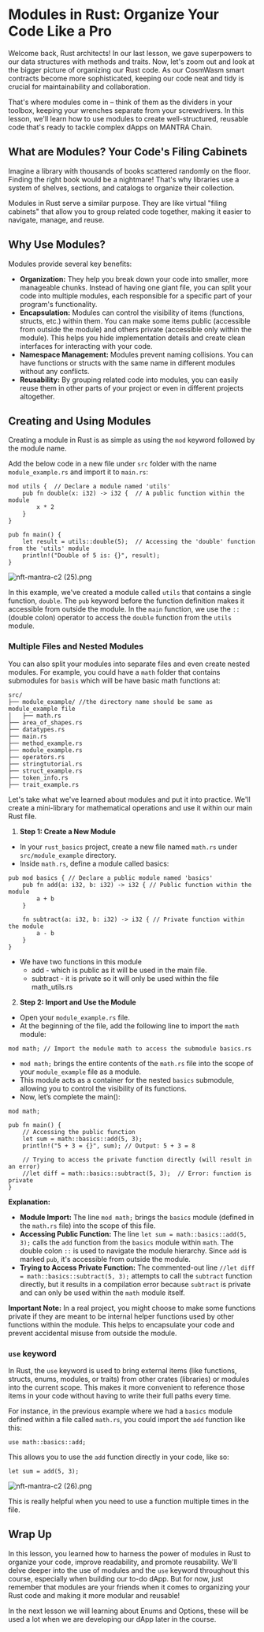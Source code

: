 # Modules in Rust: Organize Your Code Like a Pro

Welcome back, Rust architects! In our last lesson, we gave superpowers to our data structures with methods and traits. Now, let's zoom out and look at the bigger picture of organizing our Rust code.  As our CosmWasm smart contracts become more sophisticated, keeping our code neat and tidy is crucial for maintainability and collaboration. 

That's where modules come in – think of them as the dividers in your toolbox, keeping your wrenches separate from your screwdrivers. In this lesson, we'll learn how to use modules to create well-structured, reusable code that's ready to tackle complex dApps on MANTRA Chain.

## What are Modules? Your Code's Filing Cabinets

Imagine a library with thousands of books scattered randomly on the floor. Finding the right book would be a nightmare! That's why libraries use a system of shelves, sections, and catalogs to organize their collection.

Modules in Rust serve a similar purpose. They are like virtual "filing cabinets" that allow you to group related code together, making it easier to navigate, manage, and reuse.

## Why Use Modules?

Modules provide several key benefits:

- **Organization:** They help you break down your code into smaller, more manageable chunks. Instead of having one giant file, you can split your code into multiple modules, each responsible for a specific part of your program's functionality.
- **Encapsulation:** Modules can control the visibility of items (functions, structs, etc.) within them. You can make some items public (accessible from outside the module) and others private (accessible only within the module). This helps you hide implementation details and create clean interfaces for interacting with your code.
- **Namespace Management:** Modules prevent naming collisions. You can have functions or structs with the same name in different modules without any conflicts.
- **Reusability:** By grouping related code into modules, you can easily reuse them in other parts of your project or even in different projects altogether.

## Creating and Using Modules

Creating a module in Rust is as simple as using the `mod` keyword followed by the module name. 

Add the below code in a new file under `src` folder with the name `module_example.rs` and import it to `main.rs`:

```solidity
mod utils {  // Declare a module named 'utils'
    pub fn double(x: i32) -> i32 {  // A public function within the module
        x * 2
    }
}

pub fn main() {
    let result = utils::double(5);  // Accessing the 'double' function from the 'utils' module
    println!("Double of 5 is: {}", result);
}

```

![nft-mantra-c2 (25).png](https://github.com/0xmetaschool/Learning-Projects/blob/main/assests_for_all/Building%20on%20Mantra%20-%20C2/3.%20Building%20Blocks%20of%20Rust/3.%20Modules%20in%20Rust%20Organize%20Your%20Code%20Like%20/nft-mantra-c2_(25).png?raw=true)

In this example, we've created a module called `utils` that contains a single function, `double`.  The `pub` keyword before the function definition makes it accessible from outside the module. In the `main` function, we use the `::` (double colon) operator to access the `double` function from the `utils` module.

### Multiple Files and Nested Modules

You can also split your modules into separate files and even create nested modules.  For example, you could have a `math` folder that contains submodules for `basis` which will be have basic math functions at:

```solidity
src/
├── module_example/ //the directory name should be same as module_example file
│   ├── math.rs 
├── area_of_shapes.rs
├── datatypes.rs
├── main.rs
├── method_example.rs
├── module_example.rs
├── operators.rs
├── stringtutorial.rs
├── struct_example.rs
├── token_info.rs
├── trait_example.rs
```

Let's take what we've learned about modules and put it into practice. We'll create a mini-library for mathematical operations and use it within our main Rust file.

1. **Step 1: Create a New Module**
- In your `rust_basics` project, create a new file named `math.rs` under `src/module_example` directory.
- Inside `math.rs`, define a module called basics:

```solidity
pub mod basics { // Declare a public module named 'basics'
    pub fn add(a: i32, b: i32) -> i32 { // Public function within the module
        a + b
    }

    fn subtract(a: i32, b: i32) -> i32 { // Private function within the module
        a - b
    }
}
```

- We have two functions in this module
    - add - which is public as it will be used in the main file.
    - subtract - it is private so it will only be used within the file math_utils.rs
    
2. **Step 2: Import and Use the Module**
- Open your `module_example.rs` file.
- At the beginning of the file, add the following line to import the `math` module:

```solidity
mod math; // Import the module math to access the submodule basics.rs
```

- `mod math;` brings the entire contents of the `math.rs` file into the scope of your `module_example` file as a module.
- This module acts as a container for the nested `basics` submodule, allowing you to control the visibility of its functions.
- Now, let’s complete the main():

```solidity
mod math;

pub fn main() {
    // Accessing the public function
    let sum = math::basics::add(5, 3); 
    println!("5 + 3 = {}", sum); // Output: 5 + 3 = 8

    // Trying to access the private function directly (will result in an error)
    //let diff = math::basics::subtract(5, 3);  // Error: function is private
}
```

**Explanation:**

- **Module Import:** The line `mod math;` brings the `basics` module (defined in the `math.rs` file) into the scope of this file.
- **Accessing Public Function:** The line `let sum = math::basics::add(5, 3);` calls the `add` function from the `basics` module within `math`. The double colon `::` is used to navigate the module hierarchy. Since `add` is marked `pub`, it's accessible from outside the module.
- **Trying to Access Private Function:** The commented-out line `//let diff = math::basics::subtract(5, 3);` attempts to call the `subtract` function directly, but it results in a compilation error because `subtract` is private and can only be used within the `math` module itself.

**Important Note:** In a real project, you might choose to make some functions private if they are meant to be internal helper functions used by other functions within the module. This helps to encapsulate your code and prevent accidental misuse from outside the module.

### `use` keyword

In Rust, the `use` keyword is used to bring external items (like functions, structs, enums, modules, or traits) from other crates (libraries) or modules into the current scope. This makes it more convenient to reference those items in your code without having to write their full paths every time.

For instance, in the previous example where we had a `basics` module defined within a file called `math.rs`, you could import the `add` function like this:

```solidity
use math::basics::add;
```

This allows you to use the `add` function directly in your code, like so:

```solidity
let sum = add(5, 3);
```

![nft-mantra-c2 (26).png](https://github.com/0xmetaschool/Learning-Projects/blob/main/assests_for_all/Building%20on%20Mantra%20-%20C2/3.%20Building%20Blocks%20of%20Rust/3.%20Modules%20in%20Rust%20Organize%20Your%20Code%20Like%20/nft-mantra-c2_(26).png?raw=true)

This is really helpful when you need to use a function multiple times in the file.

## Wrap Up

In this lesson, you learned how to harness the power of modules in Rust to organize your code, improve readability, and promote reusability. We'll delve deeper into the use of modules and the `use` keyword throughout this course, especially when building our to-do dApp.  But for now, just remember that modules are your friends when it comes to organizing your Rust code and making it more modular and reusable!

In the next lesson we will learning about Enums and Options, these will be used a lot when we are developing our dApp later in the course.